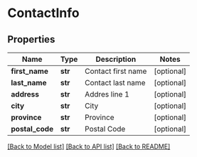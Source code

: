 # ContactInfo

## Properties
Name | Type | Description | Notes
------------ | ------------- | ------------- | -------------
**first_name** | **str** | Contact first name | [optional] 
**last_name** | **str** | Contact last name | [optional] 
**address** | **str** | Addres line 1 | [optional] 
**city** | **str** | City | [optional] 
**province** | **str** | Province | [optional] 
**postal_code** | **str** | Postal Code | [optional] 

[[Back to Model list]](../README.md#documentation-for-models) [[Back to API list]](../README.md#documentation-for-api-endpoints) [[Back to README]](../README.md)


